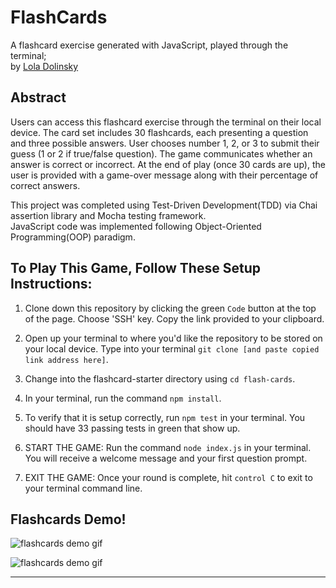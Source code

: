 # FlashCards 

A flashcard exercise generated with JavaScript, played through the terminal; <br>
by [Lola Dolinsky](https://github.com/lo-la-do-li)

## Abstract
Users can access this flashcard exercise through the terminal on their local device. The card set includes 30 flashcards, each presenting a question and three possible answers. User chooses number 1, 2, or 3 to submit their guess (1 or 2 if true/false question). The game communicates whether an answer is correct or incorrect. At the end of play (once 30 cards are up), the user is provided with a game-over message along with their percentage of correct answers.

This project was completed using Test-Driven Development(TDD) via Chai assertion library and Mocha testing framework. <br>
JavaScript code was implemented following Object-Oriented Programming(OOP) paradigm.

## To Play This Game, Follow These Setup Instructions:

1. Clone down this repository by clicking the green `Code` button at the top of the page. Choose 'SSH' key. Copy the link provided to your clipboard.

2. Open up your terminal to where you'd like the repository to be stored on your local device. Type into your terminal `git clone [and paste copied link address here]`.

3. Change into the flashcard-starter directory using `cd flash-cards`. 
4. In your terminal, run the command `npm install`.


5. To verify that it is setup correctly, run `npm test` in your terminal. You should have 33 passing tests in green that show up.

6. START THE GAME: Run the command `node index.js` in your terminal. You will receive a welcome message and your first question prompt.

7. EXIT THE GAME: Once your round is complete, hit `control C` to exit to your terminal command line. 


## Flashcards Demo!

![flashcards demo gif](https://media.giphy.com/media/WvdSgfwZgIKlhYz3op/giphy.gif)

![flashcards demo gif](https://media.giphy.com/media/I4X4n3016dIJzYJ6lL/giphy.gif)



---
